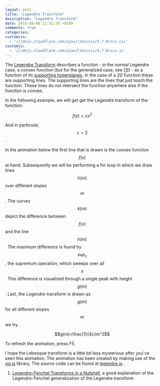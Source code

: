 ```yaml
---
layout: post
title: "Legendre Transform"
description: "Legendre Transform"
date: 2015-08-08 21:51:39 +0200
comments: true
categories:
customcss:
  - '//cdnjs.cloudflare.com/ajax/libs/vis/4.7.0/vis.css'
customjs:
  - '//cdnjs.cloudflare.com/ajax/libs/vis/4.7.0/vis.js'
---
```


The [Legendre Transform](https://en.wikipedia.org/wiki/Legendre_transformation) describes a function - in the normal
Legendre case, a convex function (but for the generalized case, see [[1]]) - as a function of its
[supporting hyperplanes](https://en.wikipedia.org/wiki/Supporting_hyperplane). In the case of a 2D function these are
supporting lines. The supporting lines are the lines that just touch the function. These lines do not intersect the
function anywhere else if the function is convex.

In the following example, we will get get the Legendre transform of the function:

$$f(x)=c x^2$$

And in particular, $$c=2$$.

In the animation below the first line that is drawn is the convex function $$f(x)$$ at hand. Subsequently we will be
performing a for loop in which we draw lines $$h(m)$$ over different slopes $$m$$. The curves $$k(m)$$ depict the
difference between $$f(x)$$ and the line $$h(m)$$. The maximum difference is found by $$sup_x$$, the supremum operation,
which sweeps over all $$x$$. This difference is visualized through a single peak with height $$g(m)$$. Last, the
Legendre transform is drawn as $$g(m)$$ for all different slopes $$m$$ we try.

$$g(m)=\frac{1}{4c}m^2$$

To refresh the animation, press F5.

<div id="visualization"></div>

I hope the Lebesque transform is a little bit less mysterious after you've seen this animation. The animation has been
created by making use of the [vis.js](http://visjs.org/) library. The source code can be found at [legendre.js](/javascripts/legendre.js).

1. [Legendre-Fenchel Transforms in a Nutshell][1], a good explanation of the Legendre-Fenchel generalization of the Legendre transform

[1]: http://odessa.phy.sdsmt.edu/~andre/PHYS743/lfth2.pdf "Legendre-Fenchel Transforms in a Nutshell (2005) Touchette"

<script type="text/javascript" src="/javascripts/legendre.js">

